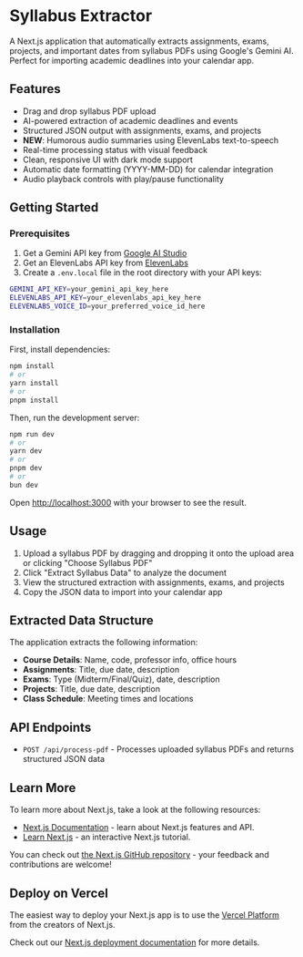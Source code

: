 # Syllabus Extractor

A Next.js application that automatically extracts assignments, exams, projects, and important dates from syllabus PDFs using Google's Gemini AI. Perfect for importing academic deadlines into your calendar app.

## Features

- Drag and drop syllabus PDF upload
- AI-powered extraction of academic deadlines and events
- Structured JSON output with assignments, exams, and projects
- **NEW**: Humorous audio summaries using ElevenLabs text-to-speech
- Real-time processing status with visual feedback
- Clean, responsive UI with dark mode support
- Automatic date formatting (YYYY-MM-DD) for calendar integration
- Audio playback controls with play/pause functionality

## Getting Started

### Prerequisites


1. Get a Gemini API key from [Google AI Studio](https://makersuite.google.com/app/apikey)
2. Get an ElevenLabs API key from [ElevenLabs](https://elevenlabs.io/app/settings/api-keys)
3. Create a `.env.local` file in the root directory with your API keys:

```bash
GEMINI_API_KEY=your_gemini_api_key_here
ELEVENLABS_API_KEY=your_elevenlabs_api_key_here
ELEVENLABS_VOICE_ID=your_preferred_voice_id_here
```

### Installation

First, install dependencies:

```bash
npm install
# or
yarn install
# or
pnpm install
```

Then, run the development server:

```bash
npm run dev
# or
yarn dev
# or
pnpm dev
# or
bun dev
```

Open [http://localhost:3000](http://localhost:3000) with your browser to see the result.

## Usage

1. Upload a syllabus PDF by dragging and dropping it onto the upload area or clicking "Choose Syllabus PDF"
2. Click "Extract Syllabus Data" to analyze the document
3. View the structured extraction with assignments, exams, and projects
4. Copy the JSON data to import into your calendar app

## Extracted Data Structure

The application extracts the following information:
- **Course Details**: Name, code, professor info, office hours
- **Assignments**: Title, due date, description
- **Exams**: Type (Midterm/Final/Quiz), date, description  
- **Projects**: Title, due date, description
- **Class Schedule**: Meeting times and locations

## API Endpoints

- `POST /api/process-pdf` - Processes uploaded syllabus PDFs and returns structured JSON data

## Learn More



To learn more about Next.js, take a look at the following resources:

- [Next.js Documentation](https://nextjs.org/docs) - learn about Next.js features and API.
- [Learn Next.js](https://nextjs.org/learn) - an interactive Next.js tutorial.

You can check out [the Next.js GitHub repository](https://github.com/vercel/next.js) - your feedback and contributions are welcome!

## Deploy on Vercel

The easiest way to deploy your Next.js app is to use the [Vercel Platform](https://vercel.com/new?utm_medium=default-template&filter=next.js&utm_source=create-next-app&utm_campaign=create-next-app-readme) from the creators of Next.js.

Check out our [Next.js deployment documentation](https://nextjs.org/docs/app/building-your-application/deploying) for more details.
